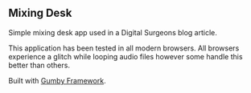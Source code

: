 Mixing Desk
-----------

Simple mixing desk app used in a Digital Surgeons blog article.

This application has been tested in all modern browsers. All browsers experience a glitch while looping audio files however some handle this better than others.

Built with [Gumby Framework](http://gumbyframework.com/).